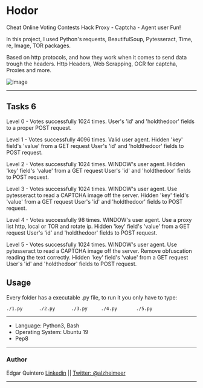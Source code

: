 # Hodor
Cheat Online Voting Contests
Hack Proxy - Captcha - Agent user
Fun!

In this project, I used Python's requests, BeautifulSoup, Pytesseract, Time, re, Image, TOR packages.

Based on http protocols, and how they work when it comes to send data trough the headers.
Http Headers, Web Scrapping, OCR for captcha, Proxies and more.

![image](https://www.bnmc.net/images/easyblog_shared/June_2019/6-14-19/200108134_bad_400.jpg)
<hr>

## Tasks 6
Level 0 - Votes successfully 1024 times.
User's 'id' and 'holdthedoor' fields to a proper POST request.

Level 1 - Votes successfully 4096 times.
Valid user agent.
Hidden 'key' field's 'value' from a GET request
User's 'id' and 'holdthedoor' fields to POST request.

Level 2 - Votes successfully 1024 times.
WINDOW's user agent.
Hidden 'key' field's 'value' from a GET request
User's 'id' and 'holdthedoor' fields to POST request.

Level 3 - Votes successfully 1024 times.
WINDOW's user agent.
Use pytesseract to read a CAPTCHA image off the server.
Hidden 'key' field's 'value' from a GET request
User's 'id' and 'holdthedoor' fields to POST request.

Level 4 - Votes successfully 98 times.
WINDOW's user agent.
Use a proxy list http, local or TOR and rotate ip.
Hidden 'key' field's 'value' from a GET request
User's 'id' and 'holdthedoor' fields to POST request.

Level 5 - Votes successfully 1024 times.
WINDOW's user agent.
Use pytesseract to read a CAPTCHA image off the server.
Remove obfuscation reading the text correctly.
Hidden 'key' field's 'value' from a GET request
User's 'id' and 'holdthedoor' fields to POST request.

## Usage

Every folder has a executable .py file, to run it you only have to type:

````````````````````````````````````````````````````````````````````````
./1.py      ./2.py      ./3.py     ./4.py       ./5.py
````````````````````````````````````````````````````````````````````````
<hr>
<ul>
  <li>Language: Python3, Bash</li>
  <li>Operating System: Ubuntu 19</li>
  <li>Pep8</li>
  </ul>
<hr>
<h3>
  Author
</h3>
<p>Edgar Quintero <a href="https://www.linkedin.com/in/alzheimeer/" rel="nofollow">Linkedin</a> || <a href="https://twitter.com/alzheimeer" rel="nofollow">Twitter: @alzheimeer</a></p>
<hr>
